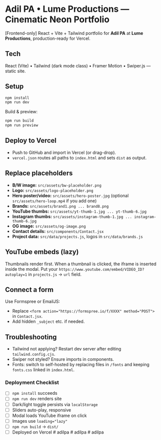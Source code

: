 # Adil PA • Lume Productions — Cinematic Neon Portfolio
[Frontend-only] React + Vite + Tailwind portfolio for **Adil PA** at **Lume Productions**, production-ready for Vercel.

## Tech
React (Vite) • Tailwind (dark mode class) • Framer Motion • Swiper.js — static site.

## Setup
```bash
npm install
npm run dev
```
Build & preview:
```bash
npm run build
npm run preview
```

## Deploy to Vercel
- Push to GitHub and import in Vercel (or drag-drop).
- `vercel.json` routes all paths to `index.html` and sets `dist` as output.

## Replace placeholders
- **B/W image:** `src/assets/bw-placeholder.png`
- **Logo:** `src/assets/logo-placeholder.png`
- **Hero poster/video:** `src/assets/hero-poster.jpg` (optional `src/assets/hero-loop.mp4` if you add one)
- **Brands:** `src/assets/brand1.png ... brand8.png`
- **YouTube thumbs:** `src/assets/yt-thumb-1.jpg ... yt-thumb-6.jpg`
- **Instagram thumbs:** `src/assets/instagram-thumb-1.jpg ... instagram-thumb-6.jpg`
- **OG image:** `src/assets/og-image.png`
- **Contact details:** `src/components/Contact.jsx`
- **Project data:** `src/data/projects.js`, logos in `src/data/brands.js`

## YouTube embeds (lazy)
Thumbnails render first. When a thumbnail is clicked, the iframe is inserted inside the modal. Put your `https://www.youtube.com/embed/VIDEO_ID?autoplay=1` in `projects.js` → `url` field.

## Connect a form
Use Formspree or EmailJS:
- Replace `<form action="https://formspree.io/f/XXXX" method="POST">` in `Contact.jsx`.
- Add hidden `_subject` etc. if needed.

## Troubleshooting
- Tailwind not applying? Restart dev server after editing `tailwind.config.cjs`.
- Swiper not styled? Ensure imports in components.
- Fonts: switch to self-hosted by replacing files in `/fonts` and keeping `fonts.css` linked in `index.html`.

### Deployment Checklist
- [ ] `npm install` succeeds
- [ ] `npm run dev` renders site
- [ ] Dark/light toggle persists via `localStorage`
- [ ] Sliders auto-play, responsive
- [ ] Modal loads YouTube iframe on click
- [ ] Images use `loading="lazy"`
- [ ] `npm run build` → `dist/`
- [ ] Deployed on Vercel
#   a d i l p a  
 #   a d i l p a  
 #   a d i l p a  
 